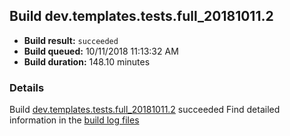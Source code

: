 ## Build dev.templates.tests.full_20181011.2
- **Build result:** `succeeded`
- **Build queued:** 10/11/2018 11:13:32 AM
- **Build duration:** 148.10 minutes
### Details
Build [dev.templates.tests.full_20181011.2](https://winappstudio.visualstudio.com/web/build.aspx?pcguid=a4ef43be-68ce-4195-a619-079b4d9834c2&builduri=vstfs%3a%2f%2f%2fBuild%2fBuild%2f26387) succeeded
Find detailed information in the [build log files](https://uwpctdiags.blob.core.windows.net/buildlogs/dev.templates.tests.full_20181011.2_logs.zip)
